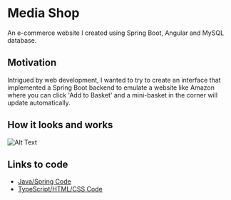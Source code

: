 # Media Shop
An e-commerce website I created using Spring Boot, Angular and MySQL database.
## Motivation
Intrigued by web development, I wanted to try to create an interface that implemented a Spring Boot backend to emulate a website like Amazon where you can click 'Add to Basket' and a mini-basket in the corner will update automatically.
## How it looks and works
![Alt Text](https://media.giphy.com/media/mjMJ0OiuoDgOCW1K6k/giphy.gif)
## Links to code
- [Java/Spring Code](https://github.com/PSReyat/Media-Shop/tree/master/src/main/java/com/angularboot/mediashop)
- [TypeScript/HTML/CSS Code](https://github.com/PSReyat/Media-Shop/tree/master/src/app)
